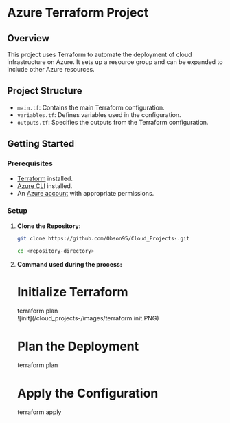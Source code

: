 # Azure Terraform Project

## Overview

This project uses Terraform to automate the deployment of cloud infrastructure on Azure. It sets up a resource group and can be expanded to include other Azure resources.

## Project Structure

- `main.tf`: Contains the main Terraform configuration.
- `variables.tf`: Defines variables used in the configuration.
- `outputs.tf`: Specifies the outputs from the Terraform configuration.

## Getting Started

### Prerequisites

- [Terraform](https://learn.hashicorp.com/tutorials/terraform/install-cli) installed.
- [Azure CLI](https://docs.microsoft.com/en-us/cli/azure/install-azure-cli) installed.
- An [Azure account](https://azure.microsoft.com/free/) with appropriate permissions.

### Setup

1. **Clone the Repository:**

   ```sh
   git clone https://github.com/Obson95/Cloud_Projects-.git
   
   cd <repository-directory>


2. **Command used during the process:**

   # Initialize Terraform
    terraform plan   
    ![init](/cloud_projects-/images/terraform init.PNG)


   # Plan the Deployment
    terraform plan

   # Apply the Configuration
    terraform apply



